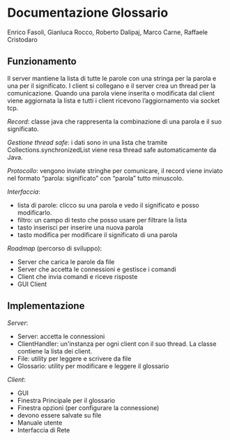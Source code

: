 # Documentazione Glossario

Enrico Fasoli, Gianluca Rocco, Roberto Dalipaj, Marco Carne, Raffaele Cristodaro

## Funzionamento

Il server mantiene la lista di tutte le parole con una stringa per la parola e una per il significato. I client si collegano e il server crea un thread per la comunicazione.
Quando una parola viene inserita o modificata dal client viene aggiornata la lista e tutti i client ricevono l’aggiornamento via socket tcp.

_Record_: classe java che rappresenta la combinazione di una parola e il suo significato.

_Gestione thread safe_: i dati sono in una lista che tramite Collections.synchronizedList viene resa thread safe automaticamente da Java.

_Protocollo_: vengono inviate stringhe per comunicare, il record viene inviato nel formato “parola: significato” con “parola” tutto minuscolo.

_Interfaccia_:
- lista di parole: clicco su una parola e vedo il significato e posso modificarlo.
- filtro: un campo di testo che posso usare per filtrare la lista
- tasto inserisci per inserire una nuova parola
- tasto modifica per modificare il significato di una parola

_Roadmap_ (percorso di sviluppo):
- Server che carica le parole da file
- Server che accetta le connessioni e gestisce i comandi
- Client che invia comandi e riceve risposte
- GUI Client

## Implementazione

_Server_:
- Server: accetta le connessioni
- ClientHandler: un'instanza per ogni client con il suo thread. La classe
contiene la lista dei client.
- File: utility per leggere e scrivere da file
- Glossario: utility per modificare e leggere il glossario

_Client_:
- GUI
- Finestra Principale per il glossario
- Finestra opzioni (per configurare la connessione)
- devono essere salvate su file
- Manuale utente
- Interfaccia di Rete
